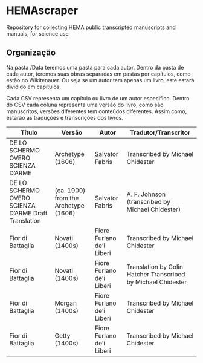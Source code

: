 # HEMAscraper
Repository for collecting HEMA public transcripted manuscripts and manuals, for science use

## Organização
Na pasta /Data teremos uma pasta para cada autor.
Dentro da pasta de cada autor, teremos suas obras separadas em pastas por capítulos, como estão no Wikitenauer. Ou seja se um autor tem apenas um livro, este estará dividido em capítulos.

Cada CSV representa um capítulo ou livro de um autor especifico.
Dentro do CSV cada coluna representa uma versão do livro, como são manuscritos, versões diferentes tem conteúdos diferentes. Assim como, estarão as traduções e transcrições dos livros.

| Título    | Versão | Autor | Tradutor/Transcritor | 
| ------------------------------------- | ------- | -------- | -------------------------- |
| DE LO SCHERMO OVERO SCIENZA D’ARME    | Archetype (1606) | Salvator Fabris | Transcribed by Michael Chidester |
| DE LO SCHERMO OVERO SCIENZA D’ARME Draft Translation  | (ca. 1900) from the Archetype (1606) | Salvator Fabris | A. F. Johnson (transcribed by Michael Chidester) |
| Fior di Battaglia    | Novati (1400s) | Fiore Furlano de’i Liberi | Transcribed by Michael Chidester | 
| Fior di Battaglia    | Novati (1400s) | Fiore Furlano de’i Liberi | Translation by Colin Hatcher Transcribed by Michael Chidester | 
| Fior di Battaglia    | Morgan (1400s) | Fiore Furlano de’i Liberi | Transcribed by Michael Chidester | 
| Fior di Battaglia    | Getty (1400s) | Fiore Furlano de’i Liberi | Transcribed by Michael Chidester | 

